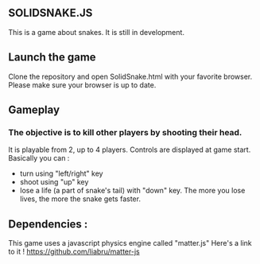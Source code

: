 ## SOLIDSNAKE.JS

This is a game about snakes.
It is still in development. 

## Launch the game 

Clone the repository and open SolidSnake.html with your favorite browser.
Please make sure your browser is up to date.

## Gameplay

### The objective is to kill other players by shooting their head.
It is playable from 2, up to 4 players. Controls are displayed at game start.
Basically you can :
 - turn using "left/right" key
 - shoot using "up" key
 - lose a life (a part of snake's tail) with "down" key. The more you lose lives, the more the snake gets faster.


## Dependencies :
This game uses a javascript physics engine called "matter.js"
Here's a link to it !
https://github.com/liabru/matter-js
